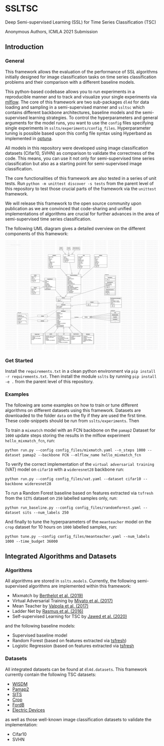 # SSLTSC

Deep Semi-supervised Learning (SSL) for Time Series Classification (TSC)

Anonymous Authors, ICMLA 2021 Submission

## Introduction

### General

This framework allows the evaluation of the performance of SSL algorithms initially designed for image classification tasks on time series classification problems and their comparison with a different baseline models.

This python-based codebase allows you to run experiments in a reproducible manner and to track and visualize your single experiments via [mlflow](www.mlflow.org/).
The core of this framework are two sub-packages `dl4d` for data loading and sampling in a semi-supervised manner and `ssltsc` which contains different backbone architectures, baseline models and the semi-supervised learning strategies.
To control the hyperparameters and general arguments for the model runs, you want to use the `config` files specifying single experiments in `sslts/experiments/config_files`.
Hyperparameter tuning is possible based upon this config file syntax using Hyperband as implemented in [optuna](www.optuna.org/).

All models in this repository were developed using image classification datasets (Cifar10, SVHN) as comparison to validate the correctness of the code. This means, you can use it not only for semi-supervised time series classification but also as a starting point for semi-supervised image classification.

The core functionalities of this framework are also tested in a series of unit tests.
Run `python -m unittest discover -s tests` from the parent level of this repository to test those crucial parts of the framework via the `unittest` framework.

We will release this framework to the open source community upon publication as we are convinced that code-sharing and unified implementations of algorithms are crucial for further advances in the area of semi-supervised time series classification.

The following UML diagram gives a detailed overview on the different components of this framework:

![UML Diagram](uml_ssltsc.png)

### Get Started

Install the `requirements.txt` in a clean python environment via `pip install -r requirements.txt`. Then install the module `sslts` by running `pip install -e .` from the parent level of this repository.

### Examples

The following are some examples on how to train or tune different algorithms on different datasets using this framework. Datasets are downloaded to the folder `data` on the fly if they are used the first time. These code-snippets should be run from `sslts/experiments`. Then

To train a `mixmatch` model with an FCN backbone on the `pamap2` Dataset for `1000` update steps storing the results in the mlflow experiment `hello_mixmatch_fcn`, run:

```
python run.py --config config_files/mixmatch.yaml --n_steps 1000 --dataset pamap2 --backbone FCN --mlflow_name hello_mixmatch_fcn
```

To verify the correct implementation of the `virtual adversarial training` (VAT) model on `cifar10` with a `wideresnet28` backbone run:

```
python run.py --config config_files/vat.yaml --dataset cifar10 --backbone wideresnet28
```

To run a Random Forest baseline based on features extracted via `tsfresh` from the `SITS` dataset on `250` labelled samples only, run:

```
python run_baseline.py --config config_files/randomforest.yaml --dataset sits --num_labels 250
```

And finally to tune the hyperparameters of the `meanteacher` model on the `crop` dataset for 10 hours on `1000` labelled samples, run:

```
python tune.py --config config_files/meanteacher.yaml --num_labels 1000 --time_budget 36000
```

## Integrated Algorithms and Datasets

### Algorithms

All algorithms are stored in `sslts.models`. Currently, the following semi-supervised algorithms are implemented within this framework:

* Mixmatch by [Berthelot et al. (2019)](https://arxiv.org/abs/1905.02249)
* Virtual Adversarial Training by [Miyato et al. (2017)](https://arxiv.org/abs/1704.03976)
* Mean Teacher by [Valpola et al. (2017)](https://arxiv.org/abs/1703.01780)
* Ladder Net by [Rasmus et al. (2016)](https://arxiv.org/abs/1507.02672)
* Self-supervised Learning for TSC by [Jawed et al. (2020)](https://link.springer.com/chapter/10.1007/978-3-030-47426-3_39)

and the following baseline models:

* Supervised baseline model
* Random Forest (based on features extracted via [tsfresh](https://tsfresh.readthedocs.io/en/latest/))
* Logistic Regression (based on features extracted via [tsfresh](https://tsfresh.readthedocs.io/en/latest/)


### Datasets

All integrated datasets can be found at `dl4d.datasets`. This framework currently contain the following TSC datasets:

* [WISDM](https://www.cis.fordham.edu/wisdm/dataset.php)
* [Pamap2](https://archive.ics.uci.edu/ml/machine-learning-databases/00231/PAMAP2_Dataset.zip)
* [SITS]("http://cloudstor.aarnet.edu.au/plus/s/pRLVtQyNhxDdCoM/download?path=%2FDataset%2FSITS_2006_NDVI_C%2FSITS1M_fold1&files=SITS1M_fold1_TRAIN.csv)
* [Crop](http://www.timeseriesclassification.com/description.php?Dataset=Crop)
* [FordB](http://www.timeseriesclassification.com/description.php?Dataset=FordB)
* [Electric Devices](http://www.timeseriesclassification.com/description.php?Dataset=ElectricDevices)

as well as those well-known image classification datasets to validate the implementation:

* Cifar10
* SVHN